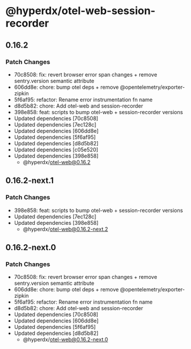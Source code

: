 # @hyperdx/otel-web-session-recorder

## 0.16.2

### Patch Changes

- 70c8508: fix: revert browser error span changes + remove sentry.version semantic attribute
- 606dd8e: chore: bump otel deps + remove @opentelemetry/exporter-zipkin
- 5f6af95: refactor: Rename error instrumentation fn name
- d8d5b82: chore: Add otel-web and session-recorder
- 398e858: feat: scripts to bump otel-web + session-recorder versions
- Updated dependencies [70c8508]
- Updated dependencies [7ec128c]
- Updated dependencies [606dd8e]
- Updated dependencies [5f6af95]
- Updated dependencies [d8d5b82]
- Updated dependencies [c05e520]
- Updated dependencies [398e858]
  - @hyperdx/otel-web@0.16.2

## 0.16.2-next.1

### Patch Changes

- 398e858: feat: scripts to bump otel-web + session-recorder versions
- Updated dependencies [7ec128c]
- Updated dependencies [398e858]
  - @hyperdx/otel-web@0.16.2-next.2

## 0.16.2-next.0

### Patch Changes

- 70c8508: fix: revert browser error span changes + remove sentry.version semantic attribute
- 606dd8e: chore: bump otel deps + remove @opentelemetry/exporter-zipkin
- 5f6af95: refactor: Rename error instrumentation fn name
- d8d5b82: chore: Add otel-web and session-recorder
- Updated dependencies [70c8508]
- Updated dependencies [606dd8e]
- Updated dependencies [5f6af95]
- Updated dependencies [d8d5b82]
  - @hyperdx/otel-web@0.16.2-next.0
